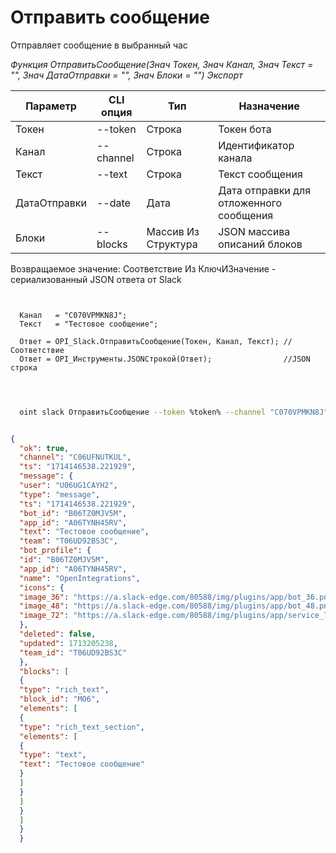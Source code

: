 ﻿---
sidebar_position: 1
---

# Отправить сообщение
 Отправляет сообщение в выбранный час


*Функция ОтправитьСообщение(Знач Токен, Знач Канал, Знач Текст = "", Знач ДатаОтправки = "", Знач Блоки = "") Экспорт*

  | Параметр | CLI опция | Тип | Назначение |
  |-|-|-|-|
  | Токен | --token | Строка | Токен бота |
  | Канал | --channel | Строка | Идентификатор канала |
  | Текст | --text | Строка | Текст сообщения |
  | ДатаОтправки | --date | Дата | Дата отправки для отложенного сообщения |
  | Блоки | --blocks | Массив Из Структура | JSON массива описаний блоков |

  
  Возвращаемое значение:   Соответствие Из КлючИЗначение - сериализованный JSON ответа от Slack

```bsl title="Пример кода"
	
  
  Канал   = "C070VPMKN8J";
  Текст   = "Тестовое сообщение";
  
  Ответ = OPI_Slack.ОтправитьСообщение(Токен, Канал, Текст); //Соответствие
  Ответ = OPI_Инструменты.JSONСтрокой(Ответ);                //JSON строка
  
	
```

```sh title="Пример команды CLI"
    
  oint slack ОтправитьСообщение --token %token% --channel "C070VPMKN8J" --text "Тестовое сообщение" --date %date% --blocks %blocks%

```


```json title="Результат"

{
  "ok": true,
  "channel": "C06UFNUTKUL",
  "ts": "1714146538.221929",
  "message": {
  "user": "U06UG1CAYH2",
  "type": "message",
  "ts": "1714146538.221929",
  "bot_id": "B06TZ0MJV5M",
  "app_id": "A06TYNH45RV",
  "text": "Тестовое сообщение",
  "team": "T06UD92BS3C",
  "bot_profile": {
  "id": "B06TZ0MJV5M",
  "app_id": "A06TYNH45RV",
  "name": "OpenIntegrations",
  "icons": {
  "image_36": "https://a.slack-edge.com/80588/img/plugins/app/bot_36.png",
  "image_48": "https://a.slack-edge.com/80588/img/plugins/app/bot_48.png",
  "image_72": "https://a.slack-edge.com/80588/img/plugins/app/service_72.png"
  },
  "deleted": false,
  "updated": 1713205238,
  "team_id": "T06UD92BS3C"
  },
  "blocks": [
  {
  "type": "rich_text",
  "block_id": "MO6",
  "elements": [
  {
  "type": "rich_text_section",
  "elements": [
  {
  "type": "text",
  "text": "Тестовое сообщение"
  }
  ]
  }
  ]
  }
  ]
  }
  }

```
